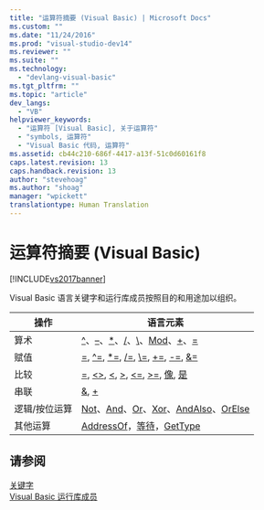 ```yaml
---
title: "运算符摘要 (Visual Basic) | Microsoft Docs"
ms.custom: ""
ms.date: "11/24/2016"
ms.prod: "visual-studio-dev14"
ms.reviewer: ""
ms.suite: ""
ms.technology: 
  - "devlang-visual-basic"
ms.tgt_pltfrm: ""
ms.topic: "article"
dev_langs: 
  - "VB"
helpviewer_keywords: 
  - "运算符 [Visual Basic], 关于运算符"
  - "symbols, 运算符"
  - "Visual Basic 代码, 运算符"
ms.assetid: cb44c210-686f-4417-a13f-51c0d60161f8
caps.latest.revision: 13
caps.handback.revision: 13
author: "stevehoag"
ms.author: "shoag"
manager: "wpickett"
translationtype: Human Translation
---
```

# 运算符摘要 (Visual Basic)
[!INCLUDE[vs2017banner](../../../csharp/includes/vs2017banner.md)]

Visual Basic 语言关键字和运行库成员按照目的和用途加以组织。  
  
|操作|语言元素|  
|--------|----------|  
|算术|[^](../../../visual-basic/language-reference/operators/exponentiation-operator.md)、[–](../../../visual-basic/language-reference/operators/subtraction-operator.md)、[\*](../../../visual-basic/language-reference/operators/multiplication-operator.md)、[\/](../../../visual-basic/language-reference/operators/floating-point-division-operator.md)、[\\](../../../visual-basic/language-reference/operators/integer-division-operator.md)、[Mod](../../../visual-basic/language-reference/operators/mod-operator.md)、[\+](../../../visual-basic/language-reference/operators/addition-operator.md)、[\=](../../../visual-basic/language-reference/operators/assignment-operator.md)|  
|赋值|[\=](../../../visual-basic/language-reference/operators/assignment-operator.md), [^\=](../../../visual-basic/language-reference/operators/exponentiation-assignment-operator.md), [\*\=](../../../visual-basic/language-reference/operators/multiplication-assignment-operator.md), [\/\=](../../../visual-basic/language-reference/operators/floating-point-division-assignment-operator.md), [\\\=](../../../visual-basic/language-reference/operators/subtraction-assignment-operator.md), [\+\=](../../../visual-basic/language-reference/operators/addition-assignment-operator.md), [\-\=](../../../visual-basic/language-reference/operators/integer-division-assignment-operator.md), [&\=](../../../visual-basic/language-reference/operators/and-assignment-operator.md)|  
|比较|[\=](../../../visual-basic/language-reference/operators/comparison-operators.md), [\<\>](../../../visual-basic/language-reference/operators/comparison-operators.md), [\<](../../../visual-basic/language-reference/operators/comparison-operators.md), [\>](../../../visual-basic/language-reference/operators/comparison-operators.md), [\<\=](../../../visual-basic/language-reference/operators/comparison-operators.md), [\>\=](../../../visual-basic/language-reference/operators/comparison-operators.md), [像](../../../visual-basic/language-reference/operators/like-operator.md), [是](../../../visual-basic/language-reference/operators/is-operator.md)|  
|串联|[&](../../../visual-basic/language-reference/operators/concatenation-operator.md), [\+](../../../visual-basic/language-reference/operators/addition-operator.md)|  
|逻辑\/按位运算|[Not](../../../visual-basic/language-reference/operators/not-operator.md)、[And](../../../visual-basic/language-reference/operators/and-operator.md)、[Or](../../../visual-basic/language-reference/operators/or-operator.md)、[Xor](../../../visual-basic/language-reference/operators/xor-operator.md)、[AndAlso](../../../visual-basic/language-reference/operators/andalso-operator.md)、[OrElse](../../../visual-basic/language-reference/operators/orelse-operator.md)|  
|其他运算|[AddressOf](../../../visual-basic/language-reference/operators/addressof-operator.md)，[等待](../../../visual-basic/language-reference/operators/await-operator.md)，[GetType](../../../visual-basic/language-reference/operators/gettype-operator.md)|  
  
## 请参阅  
 [关键字](../../../visual-basic/language-reference/keywords/index.md)   
 [Visual Basic 运行库成员](../../../visual-basic/language-reference/runtime-library-members.md)